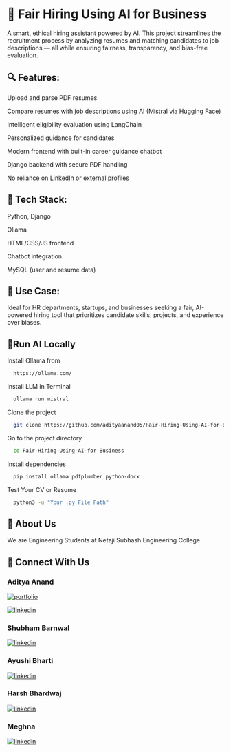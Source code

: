 
# 🧠 Fair Hiring Using AI for Business

A smart, ethical hiring assistant powered by AI. This project streamlines the recruitment process by analyzing resumes and matching candidates to job descriptions — all while ensuring fairness, transparency, and bias-free evaluation.

## 🔍 Features:

Upload and parse PDF resumes

Compare resumes with job descriptions using AI (Mistral via Hugging Face)

Intelligent eligibility evaluation using LangChain

Personalized guidance for candidates

Modern frontend with built-in career guidance chatbot

Django backend with secure PDF handling

No reliance on LinkedIn or external profiles

## 🔧 Tech Stack:

Python, Django

Ollama

HTML/CSS/JS frontend

Chatbot integration

MySQL (user and resume data)

## 🚀 Use Case: 
Ideal for HR departments, startups, and businesses seeking a fair, AI-powered hiring tool that prioritizes candidate skills, projects, and experience over biases.


## 🐍Run AI Locally

Install Ollama from 

```bash
  https://ollama.com/
```
Install LLM in Terminal 

```bash
  ollama run mistral
```

Clone the project

```bash
  git clone https://github.com/adityaanand05/Fair-Hiring-Using-AI-for-Business.git
```

Go to the project directory

```bash
  cd Fair-Hiring-Using-AI-for-Business
```

Install dependencies

```bash
  pip install ollama pdfplumber python-docx 
```

Test Your CV or Resume

```bash
  python3 -u "Your .py File Path"
```


## 🚀 About Us
We are Engineering Students at Netaji Subhash Engineering College.


## 🔗 Connect With Us

### Aditya Anand
[![portfolio](https://img.shields.io/badge/my_portfolio-000?style=for-the-badge&logo=ko-fi&logoColor=white)](https://adityaanand05.github.io/Profile/)

[![linkedin](https://img.shields.io/badge/linkedin-0A66C2?style=for-the-badge&logo=linkedin&logoColor=white)](https://www.linkedin.com/in/adityaanand05?lipi=urn%3Ali%3Apage%3Ad_flagship3_profile_view_base_contact_details%3BqfFyqcfZTROM0RPuhKxRYg%3D%3D)

### Shubham Barnwal

[![linkedin](https://img.shields.io/badge/linkedin-0A66C2?style=for-the-badge&logo=linkedin&logoColor=white)](https://www.linkedin.com/in/shubham-barnwal-b598a732a?lipi=urn%3Ali%3Apage%3Ad_flagship3_profile_view_base_contact_details%3Boq18qAH3QWOMRsfkIn7Qig%3D%3D)

### Ayushi Bharti

[![linkedin](https://img.shields.io/badge/linkedin-0A66C2?style=for-the-badge&logo=linkedin&logoColor=white)]()

### Harsh Bhardwaj

[![linkedin](https://img.shields.io/badge/linkedin-0A66C2?style=for-the-badge&logo=linkedin&logoColor=white)]()

### Meghna

[![linkedin](https://img.shields.io/badge/linkedin-0A66C2?style=for-the-badge&logo=linkedin&logoColor=white)]()

